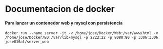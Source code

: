 # Documentacion de docker

#### Para lanzar un contenedor web y mysql con persistencia
```
docker run --name server -it -v /home/jose/Docker/Web:/var/www/html -v /home/jose/Docker/BD:/var/lib/mysql -p 2222:22 -p 8080:80 -p 3306:3306 jose016al/server_web
```